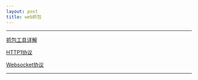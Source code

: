 ```yaml
---
layout: post
title: web抓包
---
```


----
[抓包工具详解](https://kdocs.cn/l/ctZJi87vtMQj)

[HTTP1协议](https://kdocs.cn/l/crNadvzKzd6N)

[Websocket协议](https://kdocs.cn/l/cdBW3H0gP9kq)

----